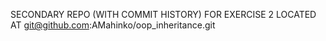 SECONDARY REPO (WITH COMMIT HISTORY) FOR EXERCISE 2 LOCATED AT git@github.com:AMahinko/oop_inheritance.git

